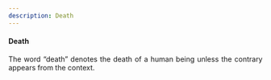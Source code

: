 ```yaml
---
description: Death
---
```


#### Death
<div style="text-align: justify">

The word “death” denotes the death of a human being unless the contrary appears from the context.

</div>
